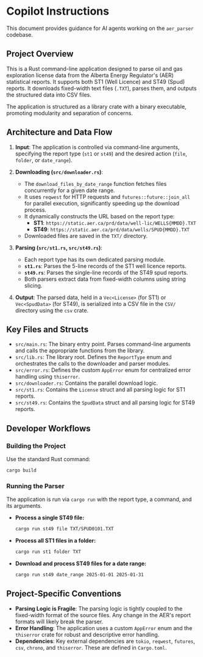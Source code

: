 # Copilot Instructions

This document provides guidance for AI agents working on the `aer_parser` codebase.

## Project Overview

This is a Rust command-line application designed to parse oil and gas exploration license data from the Alberta Energy Regulator's (AER) statistical reports. It supports both ST1 (Well Licence) and ST49 (Spud) reports. It downloads fixed-width text files (`.TXT`), parses them, and outputs the structured data into CSV files.

The application is structured as a library crate with a binary executable, promoting modularity and separation of concerns.

## Architecture and Data Flow

1.  **Input**: The application is controlled via command-line arguments, specifying the report type (`st1` or `st49`) and the desired action (`file`, `folder`, or `date_range`).

2.  **Downloading (`src/downloader.rs`)**:
    *   The `download_files_by_date_range` function fetches files concurrently for a given date range.
    *   It uses `reqwest` for HTTP requests and `futures::future::join_all` for parallel execution, significantly speeding up the download process.
    *   It dynamically constructs the URL based on the report type:
        *   **ST1**: `https://static.aer.ca/prd/data/well-lic/WELLS{MMDD}.TXT`
        *   **ST49**: `https://static.aer.ca/prd/data/wells/SPUD{MMDD}.TXT`
    *   Downloaded files are saved in the `TXT/` directory.

3.  **Parsing (`src/st1.rs`, `src/st49.rs`)**:
    *   Each report type has its own dedicated parsing module.
    *   **`st1.rs`**: Parses the 5-line records of the ST1 well licence reports.
    *   **`st49.rs`**: Parses the single-line records of the ST49 spud reports.
    *   Both parsers extract data from fixed-width columns using string slicing.

4.  **Output**: The parsed data, held in a `Vec<License>` (for ST1) or `Vec<SpudData>` (for ST49), is serialized into a CSV file in the `CSV/` directory using the `csv` crate.

## Key Files and Structs

-   `src/main.rs`: The binary entry point. Parses command-line arguments and calls the appropriate functions from the library.
-   `src/lib.rs`: The library root. Defines the `ReportType` enum and orchestrates the calls to the downloader and parser modules.
-   `src/error.rs`: Defines the custom `AppError` enum for centralized error handling using `thiserror`.
-   `src/downloader.rs`: Contains the parallel download logic.
-   `src/st1.rs`: Contains the `License` struct and all parsing logic for ST1 reports.
-   `src/st49.rs`: Contains the `SpudData` struct and all parsing logic for ST49 reports.

## Developer Workflows

### Building the Project

Use the standard Rust command:
```sh
cargo build
```

### Running the Parser

The application is run via `cargo run` with the report type, a command, and its arguments.

-   **Process a single ST49 file:**
    ```sh
    cargo run st49 file TXT/SPUD0101.TXT
    ```

-   **Process all ST1 files in a folder:**
    ```sh
    cargo run st1 folder TXT
    ```

-   **Download and process ST49 files for a date range:**
    ```sh
    cargo run st49 date_range 2025-01-01 2025-01-31
    ```

## Project-Specific Conventions

-   **Parsing Logic is Fragile**: The parsing logic is tightly coupled to the fixed-width format of the source files. Any change in the AER's report formats will likely break the parser.
-   **Error Handling**: The application uses a custom `AppError` enum and the `thiserror` crate for robust and descriptive error handling.
-   **Dependencies**: Key external dependencies are `tokio`, `reqwest`, `futures`, `csv`, `chrono`, and `thiserror`. These are defined in `Cargo.toml`.
